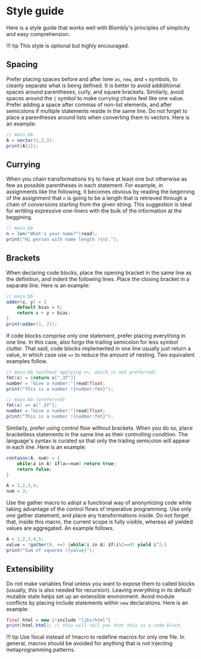 # Style guide

Here is a style guide that works well with Blombly's principles 
of simplicity and easy comprehension. 

!!! tip
    This style is optional but highly encouraged.


## Spacing

Prefer placing spaces before and after lone `as`, `new`, and `=` symbols, to
cleanly separate what is being defined. It is better to avoid 
addiditional spaces around parentheses, curly, and square brackets.
Similarly, avoid spaces around the `|` symbol to make currying
chains feel like one value. Prefer adding a space after commas
of non-list elements, and after semicolons if multiple statements 
reside in the same line.
Do not forget to place a parentheses around lists when converting
them to vectors. Here is an example:

```java
// main.bb
A = vector(1,2,3);
print(A[2]);
```

## Currying

When you chain transformations try to have at least one but otherwise 
as few as possible parentheses in each statement. For example, in assignments
like the following, it becomes obvious by reading the beginning of the assignment
that `n` is going to be a length that is retrieved through a chain of conversions
starting from the given string. This suggestion is ideal for writting expressive
one-liners with the bulk of the information at the beggining.

```java
// main.bb
n = len("What's your name?"|read);
print("Hi person with name length !{n}.");
```

## Brackets

When declaring code blocks, place the opening bracket in the same
line as the definition, and indent the following lines. Place the 
closing bracket in a separate line. Here is an example:

```java
// main.bb
adder(x, y) = {
    default bias = 0;
    return x + y + bias;
}
print(adder(1, 2));
```

If code blocks comprise only one statement, prefer
placing everything in one line. In this case, also forgo the
trailing semicolon for less symbol clutter.
That said, code blocks implemented in one line usually
just return a value, in which case use 
`=>` to reduce the amount of nesting.
Two equivalent examples follow.

```java
// main.bb (without applying =>, which is not preferred)
fmt(x) = {return x[".3f"]}
number = "Give a number:"|read|float;
print("This is a number !{number:fmt}");
```

```java
// main.bb (preferred)
fmt(x) => x[".3f"];
number = "Give a number:"|read|float;
print("This is a number !{number:fmt}");
```

Similarly, prefer using control flow without brackets. When you do
so, place bracketless statements in the same line as their
controlling condition. The language's syntax is curated so
that only the trailing semicolon will appear in each line.
Here is an example:


```java
contains(A, num) = {
    while(a in A) if(a==num) return true;
    return false;
}

A = 1,2,3,4;
num = 3;
```

Use the gather macro to adopt a functional way of anonymizing code
while taking advantage of the control flows of imperative programming.
Use only *one* gather statement, and place any transformations inside.
Do not forget that, inside this macro, the current scope is fully visible,
whereas all yielded values are aggregated. An example follows.


```java
A = 1,2,3,4,5;
value = !gather(0, +=) {while(i in A) if(i%2==0) yield i^2;}
print("Sum of squares !{value}");
```


## Extensibility

Do not make variables final unless you want to expose
them to called blocks (usually, this is also needed
for recursion). Leaving everything in its default mutable
state helps set up an extensible environment.
Avoid module conflicts by placing include statements
within `new` declarations. Here is an example:

```java
final html = new {!include "libs/html"}
print(html.html); // this will tell you that this is a code block
```

!!! tip
    Use !local instead of !macro to redefine macros for
    only one file. In general, macros should be avoided
    for anything that is not injecting metaprogramming patterns.


